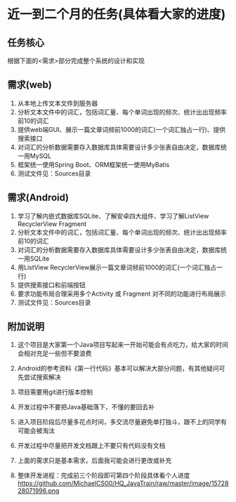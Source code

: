 # 近一到二个月的任务(具体看大家的进度)

## 任务核心

根据下面的<需求>部分完成整个系统的设计和实现

## 需求(web)

1. 从本地上传文本文件到服务器
2. 分析文本文件中的词汇，包括词汇量、每个单词出现的频次、统计出出现频率前10的词汇
3. 提供web端GUI、展示一篇文章词频前1000的词汇(一个词汇独占一行)、提供搜索接口
4. 对词汇的分析数据需要存入数据库具体需要设计多少张表自由决定，数据库统一用MySQL
5. 框架统一使用Spring Boot、ORM框架统一使用MyBatis
6. 测试文件见：Sources目录

## 需求(Android)

1. 学习了解内嵌式数据库SQLite、了解安卓四大组件、学习了解ListView RecyclerView Fragment
2. 分析文本文件中的词汇，包括词汇量、每个单词出现的频次、统计出出现频率前10的词汇
3. 对词汇的分析数据需要存入数据库具体需要设计多少张表自由决定，数据库统一用SQLite
4. 用ListView RecyclerView展示一篇文章词频前1000的词汇(一个词汇独占一行)
5. 提供搜索接口和前端按钮
6. 要求功能布局合理采用多个Activity 或 Fragment 对不同的功能进行布局展示
7. 测试文件见：Sources目录

## 附加说明

1. 这个项目是大家第一个Java项目写起来一开始可能会有点吃力，给大家的时间会相对充足一些但不要浪费

2. Android的参考资料《第一行代码》基本可以解决大部分问题，有其他疑问可先尝试搜索解决

3. 项目需要用git进行版本控制

4. 开发过程中不要把Java基础落下，不懂的要回去补

5. 进入项目阶段后尽量多花点时间，多交流尽量避免单打独斗，跟不上的同学有可能会被淘汰

6. 开发过程中尽量把开发文档跟上不要只有代码没有文档

7. 上面的需求只是基本需求，后面我可能会进行更改或补充

8. 整体开发进程：完成前三个阶段即可第四个阶段具体看个人进度
https://github.com/MichaelCS00/HQ_JavaTrain/raw/master/image/1572828071996.png
